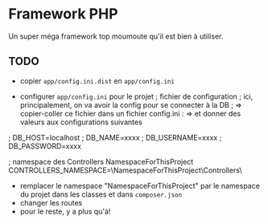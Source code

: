 # Framework PHP

Un super méga framework top moumoute qu'il est bien à utiliser.

## TODO

- copier `app/config.ini.dist` en `app/config.ini`

- configurer `app/config.ini` pour le projet
  ; fichier de configuration
; ici, principalement, on va avoir la config pour se connecter à la DB
; => copier-coller ce fichier dans un fichier config.ini
: => et donner des valeurs aux configurations suivantes

; DB_HOST=localhost
; DB_NAME=xxxx
; DB_USERNAME=xxxx
; DB_PASSWORD=xxxx

; namespace des Controllers
NamespaceForThisProject
CONTROLLERS_NAMESPACE=\NamespaceForThisProject\Controllers\

- remplacer le namespace "NamespaceForThisProject" par le namespace du projet dans les classes et dans `composer.json`
- changer les routes
- pour le reste, y a plus qu'à!
